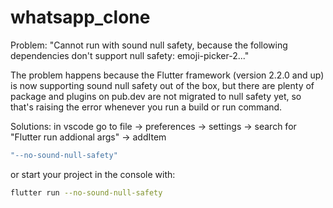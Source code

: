 # whatsapp_clone

Problem:
"Cannot run with sound null safety, because the following dependencies don't support null safety: emoji-picker-2..."

The problem happens because the Flutter framework (version 2.2.0 and up) is now supporting sound null safety out of the box, but there are plenty of package and plugins on pub.dev are not migrated to null safety yet, so that's raising the error whenever you run a build or run command.

Solutions:
in vscode go to
file -> preferences -> settings -> search for "Flutter run addional args" -> addItem

```sh
"--no-sound-null-safety"
```

or start your project in the console with:

```sh
flutter run --no-sound-null-safety
```
